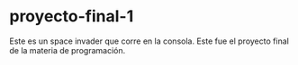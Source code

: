 # proyecto-final-1
Este es un space invader que corre en la consola. Este fue el proyecto final de la materia de programación.
